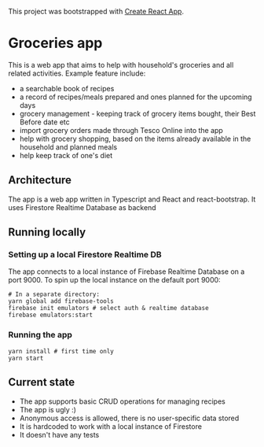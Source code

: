 This project was bootstrapped with [Create React App](https://github.com/facebook/create-react-app).

# Groceries app
This is a web app that aims to help with household's groceries and all related activities.
Example feature include:
* a searchable book of recipes
* a record of recipes/meals prepared and ones planned for the upcoming days
* grocery management - keeping track of grocery items bought, their Best Before date etc
* import grocery orders made through Tesco Online into the app
* help with grocery shopping, based on the items already available in the household and planned meals 
* help keep track of one's diet

## Architecture
The app is a web app written in Typescript and React and react-bootstrap.
It uses Firestore Realtime Database as backend

## Running locally

### Setting up a local Firestore Realtime DB
The app connects to a local instance of Firebase Realtime Database on a port 9000.
To spin up the local instance on the default port 9000:

```
# In a separate directory:
yarn global add firebase-tools
firebase init emulators # select auth & realtime database
firebase emulators:start
```

### Running the app
```
yarn install # first time only
yarn start
```

## Current state
* The app supports basic CRUD operations for managing recipes
* The app is ugly :)
* Anonymous access is allowed, there is no user-specific data stored
* It is hardcoded to work with a local instance of Firestore
* It doesn't have any tests